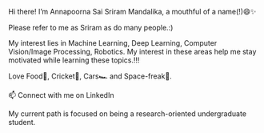 Hi there! I’m Annapoorna Sai Sriram Mandalika, a mouthful of a name(!)😄✨

Please refer to me as Sriram as do many people.:)

My interest lies in Machine Learning, Deep Learning, Computer Vision/Image Processing, Robotics. My interest in these areas help me stay motivated while learning these topics.!!!

Love Food🍜, Cricket🏏, Cars🏎️ and Space-freak🚀.

📫 Connect with me on LinkedIn

My current path is focused on being a research-oriented undergraduate student.
